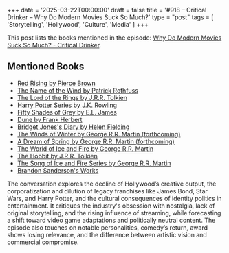 +++
date = '2025-03-22T00:00:00'
draft = false
title = '#918 – Critical Drinker – Why Do Modern Movies Suck So Much?'
type = "post"
tags = [
  'Storytelling',
  'Hollywood',
  'Culture',
  'Media'
]
+++

This post lists the books mentioned in the episode: [Why Do Modern Movies Suck So Much? - Critical Drinker](https://www.youtube.com/watch?v=PxIgDAc48qw).

## Mentioned Books

- [Red Rising by Pierce Brown](https://www.amazon.com/dp/B00CVS2J80)
- [The Name of the Wind by Patrick Rothfuss](https://www.amazon.com/dp/B002U3CCNQ)
- [The Lord of the Rings by J.R.R. Tolkien](https://www.amazon.com/dp/B007978OY6)
- [Harry Potter Series by J.K. Rowling](https://www.amazon.com/dp/B0192CTMX2)
- [Fifty Shades of Grey by E.L. James](https://www.amazon.com/dp/B0049BPW1C)
- [Dune by Frank Herbert](https://www.amazon.com/dp/B00B7NPRY8)
- [Bridget Jones's Diary by Helen Fielding](https://www.amazon.com/dp/B000FC0V9C)
- [The Winds of Winter by George R.R. Martin (forthcoming)](https://www.amazon.com/dp/B00F6ZZU1A)
- [A Dream of Spring by George R.R. Martin (forthcoming)](https://www.amazon.com/dp/B003G4W49C)
- [The World of Ice and Fire by George R.R. Martin](https://www.amazon.com/dp/B00I1W2MS2)
- [The Hobbit by J.R.R. Tolkien](https://www.amazon.com/dp/B0079KT81G)
- [The Song of Ice and Fire Series by George R.R. Martin](https://www.amazon.com/dp/B00957T6X6)
- [Brandon Sanderson's Works](https://www.amazon.com/Brandon-Sanderson/e/B001IGFHW6)


The conversation explores the decline of Hollywood’s creative output, the corporatization and dilution of legacy franchises like James Bond, Star Wars, and Harry Potter, and the cultural consequences of identity politics in entertainment. It critiques the industry's obsession with nostalgia, lack of original storytelling, and the rising influence of streaming, while forecasting a shift toward video game adaptations and politically neutral content. The episode also touches on notable personalities, comedy’s return, award shows losing relevance, and the difference between artistic vision and commercial compromise.